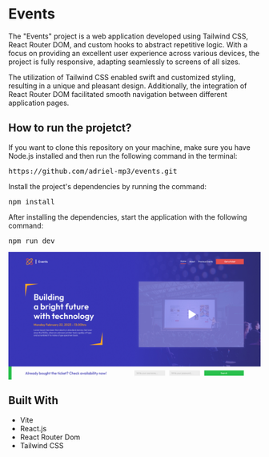 # Events

The "Events" project is a web application developed using Tailwind CSS, React Router DOM, and custom hooks to abstract repetitive logic. With a focus on providing an excellent user experience across various devices, the project is fully responsive, adapting seamlessly to screens of all sizes.

The utilization of Tailwind CSS enabled swift and customized styling, resulting in a unique and pleasant design. Additionally, the integration of React Router DOM facilitated smooth navigation between different application pages.

## How to run the projetct?

If you want to clone this repository on your machine, make sure you have Node.js installed and then run the following command in the terminal:

<pre>https://github.com/adriel-mp3/events.git</pre>

Install the project's dependencies by running the command:

<pre>npm install</pre>

After installing the dependencies, start the application with the following command:

<pre>npm run dev</pre>

<div align="center">
  <img align="center" src="./src/assets/preview/desktop-preview.jpg">
</div>

## Built With

- Vite
- React.js
- React Router Dom
- Tailwind CSS
